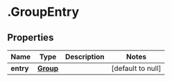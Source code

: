 # .GroupEntry

## Properties
Name | Type | Description | Notes
------------ | ------------- | ------------- | -------------
**entry** | [**Group**](Group.md) |  | [default to null]



